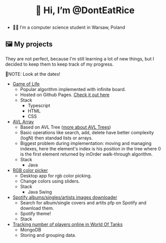 # <p align="center">👋 Hi, I’m @DontEatRice</p>
- 👨‍🎓 I’m a computer science student in Warsaw, Poland
## 🖼 My projects
They are not perfect, because I'm still learning a lot of new things, but I decided to keep them to keep track of my progress.

📝NOTE: Look at the dates!
- [Game of Life](https://github.com/DontEatRice/Game_of_Life "Game_of_Life")
  - Popular algorithm implemented with infinite board.
  - Hosted on Github Pages. [Check it out here](https://donteatrice.github.io/Game_of_Life/ "Game of Life")
  - Stack
    - Typescript
    - HTML
    - CSS
- [AVL Array](https://github.com/DontEatRice/AVL-Array/)
  - Based on AVL Tree ([more about AVL Trees](https://www.programiz.com/dsa/avl-tree))
  - Basic operations like search, add, delete have better complexity (logN) then standad lists or arrays.
  - Biggest problem during implementation: moving and managing indexes, here the element's index is his position in the tree where 0 is the first element returned by inOrder walk-through algorithm.
  - Stack
    - Java
- [RGB color picker](https://github.com/DontEatRice/RGB-color-picker)
  - Desktop app for rgb color picking.
  - Change colors using sliders.
  - Stack
    - Java Swing
- [Spotify albums/singles/artists images downloader](https://github.com/DontEatRice/Cover_image_dowload_Spotify)
  - Search for album/single covers and artits pfp on Spotify and download them.
  - Spotify theme!
  - Stack
- [Tracking number of players online in World Of Tanks](https://github.com/DontEatRice/Server-Stats-WOT)
  - MongoDB
  - Storing and grouping data.
<!---
DontEatRice/DontEatRice is a ✨ special ✨ repository because its `README.md` (this file) appears on your GitHub profile.
You can click the Preview link to take a look at your changes.
--->
